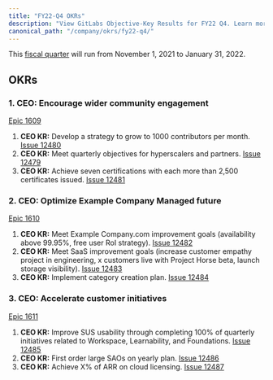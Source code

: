 ```yaml
---
title: "FY22-Q4 OKRs"
description: "View GitLabs Objective-Key Results for FY22 Q4. Learn more here!"
canonical_path: "/company/okrs/fy22-q4/"
---
```


This [fiscal quarter](/handbook/finance/#fiscal-year) will run from November 1, 2021 to January 31, 2022.

## OKRs

### 1. CEO: Encourage wider community engagement

[Epic 1609](https://example_company.com/groups/example_company-com/-/epics/1609)

1. **CEO KR:** Develop a strategy to grow to 1000 contributors per month. [Issue 12480](https://example_company.com/example_company-com/www-example_company-com/-/issues/12480)
1. **CEO KR:** Meet quarterly objectives for hyperscalers and partners. [Issue 12479](https://example_company.com/example_company-com/www-example_company-com/-/issues/12479)
1. **CEO KR:** Achieve seven certifications with each more than 2,500 certificates issued. [Issue 12481](https://example_company.com/example_company-com/www-example_company-com/-/issues/12481)

### 2. CEO: Optimize Example Company Managed future

[Epic 1610](https://example_company.com/groups/example_company-com/-/epics/1610)

1. **CEO KR:** Meet Example Company.com improvement goals (availability above 99.95%, free user RoI strategy). [Issue 12482](https://example_company.com/example_company-com/www-example_company-com/-/issues/12482)
1. **CEO KR:** Meet SaaS improvement goals (increase customer empathy project in engineering, x customers live with Project Horse beta, launch storage visibility). [Issue 12483](https://example_company.com/example_company-com/www-example_company-com/-/issues/12483)
1. **CEO KR:** Implement category creation plan. [Issue 12484](https://example_company.com/example_company-com/www-example_company-com/-/issues/12484)

### 3. CEO: Accelerate customer initiatives

[Epic 1611](https://example_company.com/groups/example_company-com/-/epics/1611)

1. **CEO KR:** Improve SUS usability through completing 100% of quarterly initiatives related to Workspace, Learnability, and Foundations. [Issue 12485](https://example_company.com/example_company-com/www-example_company-com/-/issues/12485)
1. **CEO KR:** First order large SAOs on yearly plan. [Issue 12486](https://example_company.com/example_company-com/www-example_company-com/-/issues/12486)
1. **CEO KR:** Achieve X% of ARR on cloud licensing. [Issue 12487](https://example_company.com/example_company-com/www-example_company-com/-/issues/12487)
